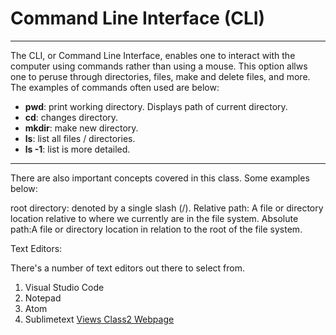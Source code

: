 # Command Line Interface (CLI)

---
The CLI, or Command Line Interface, enables one to interact with the computer using commands rather than using a mouse. This option allws one to peruse through directories, files, make and delete files, and more. The examples of commands often used are below:

- **pwd**: print working directory. Displays path of current directory.
- **cd**: changes directory.
- **mkdir**: make new directory.
- **ls**: list all files / directories.
- **ls -1**: list is more detailed.

---

There are also important concepts covered in this class. Some examples below:

root directory:	denoted by a single slash (/).
Relative path:  A file or directory location relative to where we currently are in the file system.
Absolute path:A file or directory location in relation to the root of the file system.

Text Editors:

There's a number of text editors out there to select from.

1. Visual Studio Code
2. Notepad
3. Atom
4. Sublimetext
[Views Class2 Webpage](https://tomgtaylor.github.io/reading-notes/class2)